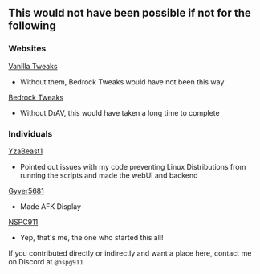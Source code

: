 ## This would not have been possible if not for the following

### Websites
[Vanilla Tweaks](https://vanillatweaks.net)
- Without them, Bedrock Tweaks would have not been this way

[Bedrock Tweaks](https://bedrocktweaks.net)
- Without DrAV, this would have taken a long time to complete

### Individuals<br>
[YzaBeast1](https://github.com/yzabeast1)
- Pointed out issues with my code preventing Linux Distributions from running the scripts and made the webUI and backend

[Gyver5681](https://github.com/gyver5681)
- Made AFK Display

[NSPC911](https://github.com/NSPC911)
- Yep, that's me, the one who started this all!

If you contributed directly or indirectly and want a place here, contact me on Discord at `@nspg911`